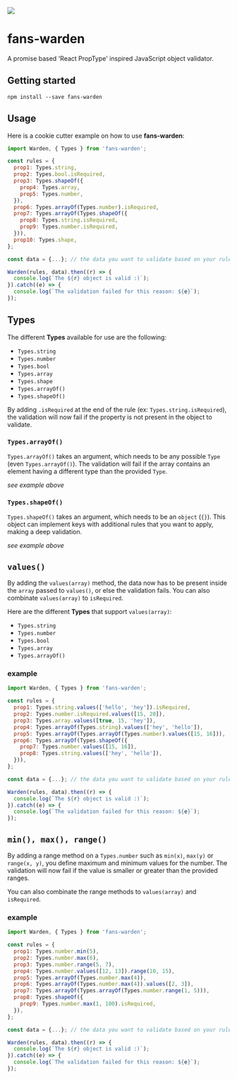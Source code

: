 ![](https://travis-ci.org/fansapp/fans-warden.svg?branch=master)

# fans-warden

A promise based 'React PropType' inspired JavaScript object validator.

## Getting started

```
npm install --save fans-warden
```

## Usage

Here is a cookie cutter example on how to use **fans-warden**:

```js
import Warden, { Types } from 'fans-warden';

const rules = {
  prop1: Types.string,
  prop2: Types.bool.isRequired,
  prop3: Types.shapeOf({
    prop4: Types.array,
    prop5: Types.number,
  }),
  prop6: Types.arrayOf(Types.number).isRequired,
  prop7: Types.arrayOf(Types.shapeOf({
    prop8: Types.string.isRequired,
    prop9: Types.number.isRequired,
  })),
  prop10: Types.shape,
};

const data = {...}; // the data you want to validate based on your rules

Warden(rules, data).then((r) => {
  console.log(`The ${r} object is valid :)`);
}).catch((e) => {
  console.log(`The validation failed for this reason: ${e}`);
});
```

## Types

The different **Types** available for use are the following:

- `Types.string`
- `Types.number`
- `Types.bool`
- `Types.array`
- `Types.shape`
- `Types.arrayOf()`
- `Types.shapeOf()`

By adding `.isRequired` at the end of the rule (ex: `Types.string.isRequired`), the validation will now fail if the property is not present in the object to validate.

### `Types.arrayOf()`

`Types.arrayOf()` takes an argument, which needs to be any possible `Type` (even `Types.arrayOf()`). The validation will fail if the array contains an element having a different type than the provided `Type`.

*see example above*

### `Types.shapeOf()`

`Types.shapeOf()` takes an argument, which needs to be an `object` (`{}`). This object can implement keys with additional rules that you want to apply, making a deep validation.

*see example above*

## `values()`

By adding the `values(array)` method, the data now has to be present inside the `array` passed to `values()`, or else the validation fails.
You can also combinate `values(array)` to `isRequired`.

Here are the different **Types** that support `values(array)`:

- `Types.string`
- `Types.number`
- `Types.bool`
- `Types.array`
- `Types.arrayOf()`

### example

```js
import Warden, { Types } from 'fans-warden';

const rules = {
  prop1: Types.string.values(['hello', 'hey']).isRequired,
  prop2: Types.number.isRequired.values([15, 20]),
  prop3: Types.array.values([true, 15, 'hey']),
  prop4: Types.arrayOf(Types.string).values(['hey', 'hello']),
  prop5: Types.arrayOf(Types.arrayOf(Types.number).values([15, 16])),
  prop6: Types.arrayOf(Types.shapeOf({
    prop7: Types.number.values([15, 16]),
    prop8: Types.string.values(['hey', 'hello']),
  })),
};

const data = {...}; // the data you want to validate based on your rules

Warden(rules, data).then((r) => {
  console.log(`The ${r} object is valid :)`);
}).catch((e) => {
  console.log(`The validation failed for this reason: ${e}`);
});
```

## `min(), max(), range()`

By adding a range method on a `Types.number` such as `min(x)`, `max(y)` or `range(x, y)`, you define maximum and minimum values for the number. The validation will now fail if the value is smaller or greater than the provided ranges.

You can also combinate the range methods to `values(array)` and `isRequired`.

### example

```js
import Warden, { Types } from 'fans-warden';

const rules = {
  prop1: Types.number.min(5),
  prop2: Types.number.max(6),
  prop3: Types.number.range(5, 7),
  prop4: Types.number.values([12, 13]).range(10, 15),
  prop5: Types.arrayOf(Types.number.max(4)),
  prop6: Types.arrayOf(Types.number.max(4)).values([2, 3]),
  prop7: Types.arrayOf(Types.arrayOf(Types.number.range(1, 5))),
  prop8: Types.shapeOf({
    prop9: Types.number.max(1, 100).isRequired,
  }),
};

const data = {...}; // the data you want to validate based on your rules

Warden(rules, data).then((r) => {
  console.log(`The ${r} object is valid :)`);
}).catch((e) => {
  console.log(`The validation failed for this reason: ${e}`);
});
```

